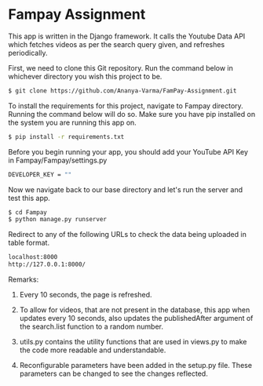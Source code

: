 # Fampay Assignment

This app is written in the Django framework. It calls the Youtube Data API which fetches videos as per the search query given, and refreshes periodically. 

First, we need to clone this Git repository. Run the command below in whichever directory you wish this project to be. 
```sh
$ git clone https://github.com/Ananya-Varma/FamPay-Assignment.git
```
To install the requirements for this project, navigate to Fampay directory. Running the command below will do so. Make sure you have pip installed on the system you are running this app on.  
```sh
$ pip install -r requirements.txt
```
Before you begin running your app, you should add your YouTube API Key in Fampay/Fampay/settings.py 
```sh
DEVELOPER_KEY = ""
```
Now we navigate back to our base directory and let's run the server and test this app. 
```sh
$ cd Fampay
$ python manage.py runserver
```
Redirect to any of the following URLs to check the data being uploaded in table format. 
```sh
localhost:8000
http://127.0.0.1:8000/
```
Remarks:

1. Every 10 seconds, the page is refreshed. 

2. To allow for videos, that are not present in the database, this app when updates every 10 seconds, also updates the publishedAfter argument of the search.list function to a random number. 

3. utils.py contains the utility functions that are used in views.py to make the code more readable and understandable.

4. Reconfigurable parameters have been added in the setup.py file. These parameters can be changed to see the changes reflected.
